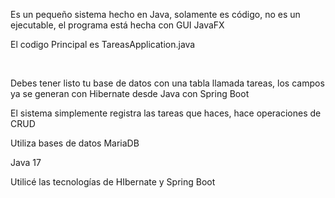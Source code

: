<p>Es un pequeño sistema hecho en Java, solamente es código, no es un ejecutable, el programa está hecha con GUI JavaFX</p>
<p>El codigo Principal es TareasApplication.java</p>
<br>
<p>Debes tener listo tu base de datos con una tabla llamada tareas, los campos ya se generan con Hibernate desde Java con Spring Boot</p>
<p>El sistema simplemente registra las tareas que haces, hace operaciones de CRUD</p>
<p>Utiliza bases de datos MariaDB</p>
<p>Java 17</p>
<p>Utilicé las tecnologías de HIbernate y Spring Boot</p>
